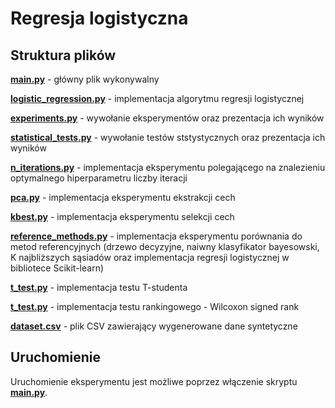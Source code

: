 # Regresja logistyczna
## Struktura plików
**[main.py]()** - główny plik wykonywalny

**[logistic_regression.py]()** - implementacja algorytmu regresji logistycznej

**[experiments.py]()** -  wywołanie eksperymentów oraz prezentacja ich wyników

**[statistical_tests.py]()** -  wywołanie testów ststystycznych oraz prezentacja ich wyników

**[n_iterations.py]()** - implementacja eksperymentu polegającego na znalezieniu optymalnego hiperparametru liczby iteracji

**[pca.py]()** - implementacja eksperymentu ekstrakcji cech

**[kbest.py]()** - implementacja eksperymentu selekcji cech

**[reference_methods.py]()** - implementacja eksperymentu porównania do metod referencyjnych (drzewo decyzyjne, naiwny klasyfikator bayesowski, K najbliższych
sąsiadów oraz implementacja regresji logistycznej w bibliotece Scikit-learn)

**[t_test.py]()** -  implementacja testu T-studenta

**[t_test.py]()** -  implementacja testu rankingowego - Wilcoxon signed rank

**[dataset.csv]()** - plik CSV zawierający wygenerowane dane syntetyczne


## Uruchomienie
Uruchomienie eksperymentu jest możliwe poprzez włączenie skryptu **[main.py]()**.